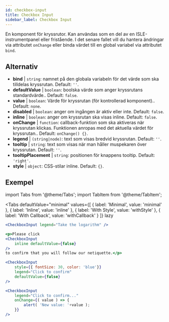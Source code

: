 ```yaml
---
id: checkbox-input
title: Checkbox Input
sidebar_label: Checkbox Input
---
```


En komponent för kryssrutor. Kan användas som en del av en ISLE-instrumentpanel eller fristående. I det senare fallet vill du hantera ändringar via attributet `onChange` eller binda värdet till en global variabel via attributet `bind`.

## Alternativ

* __bind__ | `string`: namnet på den globala variabeln för det värde som ska tilldelas kryssrutan. Default: `''`.
* __defaultValue__ | `boolean`: boolska värde som anger kryssrutans standardvärde.. Default: `false`.
* __value__ | `boolean`: Värde för kryssrutan (för kontrollerad komponent).. Default: `none`.
* __disabled__ | `boolean`: anger om ingången är aktiv eller inte. Default: `false`.
* __inline__ | `boolean`: anger om kryssrutan ska visas inline. Default: `false`.
* __onChange__ | `function`: callback-funktion som ska aktiveras när kryssrutan klickas. Funktionen anropas med det aktuella värdet för kryssrutan.. Default: `onChange() {}`.
* __legend__ | `(string|node)`: text som visas bredvid kryssrutan. Default: `''`.
* __tooltip__ | `string`: text som visas när man håller muspekaren över kryssrutan. Default: `''`.
* __tooltipPlacement__ | `string`: positionen för knappens tooltip. Default: `'right'`.
* __style__ | `object`: CSS-stilar inline. Default: `{}`.


## Exempel

import Tabs from '@theme/Tabs';
import TabItem from '@theme/TabItem';

<Tabs
    defaultValue="minimal"
    values={[
        { label: 'Minimal', value: 'minimal' },
        { label: 'Inline', value: 'inline' },
        { label: 'With Style', value: 'withStyle' },
        { label: 'With Callback', value: 'withCallback' }
    ]}
    lazy
>


<TabItem value="minimal">

```jsx live
<CheckboxInput legend="Take the logarithm" />
```
</TabItem>

<TabItem value="inline">

```jsx live
<p>Please click
<CheckboxInput
    inline defaultValue={false}
/>
to confirm that you will follow our netiquette.</p>
```
</TabItem>


<TabItem value="withStyle">

```jsx live
<CheckboxInput
    style={{ fontSize: 30, color: 'blue'}}
    legend="Click to confirm"
    defaultValue={false}
/>
```
</TabItem>

<TabItem value="withCallback">

```jsx live
<CheckboxInput
    legend="Click to confirm..."
    onChange={( value ) => {
        alert( 'New value: '+value );
    }}
/>
```

</TabItem>

</Tabs>
